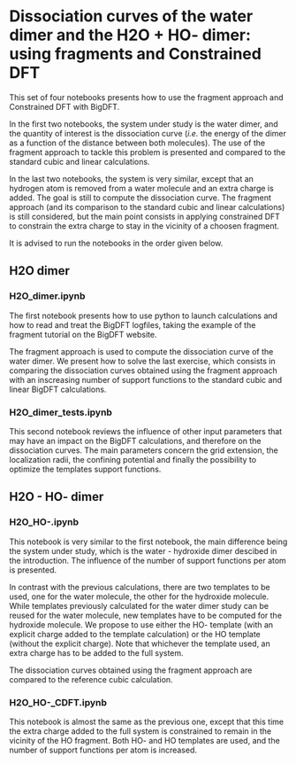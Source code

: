 # Dissociation curves of the water dimer and the H2O + HO- dimer: using fragments and Constrained DFT

This set of four notebooks presents how to use the fragment approach and Constrained DFT with BigDFT. 

In the first two notebooks, the system under study is the water dimer, and the quantity of interest is the dissociation curve (*i.e.* the energy of the dimer as a function of the distance between both molecules). The use of the fragment approach to tackle this problem is presented and compared to the standard cubic and linear calculations.

In the last two notebooks, the system is very similar, except that an hydrogen atom is removed from a water molecule and an extra charge is added. The goal is still to compute the dissociation curve. The fragment approach (and its comparison to the standard cubic and linear calculations) is still considered, but the main point consists in applying constrained DFT to constrain the extra charge to stay in the vicinity of a choosen fragment.

It is advised to run the notebooks in the order given below.

## H2O dimer

### H2O\_dimer.ipynb

The first notebook presents how to use python to launch calculations and how to read and treat the BigDFT logfiles, taking the example of the fragment tutorial on the BigDFT website. 

The fragment approach is used to compute the dissociation curve of the water dimer. We present how to solve the last exercise, which consists in comparing the dissociation curves obtained using the fragment approach with an inscreasing number of support functions to the standard cubic and linear BigDFT calculations.


### H2O\_dimer\_tests.ipynb

This second notebook reviews the influence of other input parameters that may have an impact on the BigDFT calculations, and therefore on the dissociation curves. The main parameters concern the grid extension, the localization radii, the confining potential and finally the possibility to optimize the templates support functions.


## H2O - HO- dimer

### H2O\_HO-.ipynb

This notebook is very similar to the first notebook, the main difference being the system under study, which is the water - hydroxide dimer descibed in the introduction. The influence of the number of support functions per atom is presented.

In contrast with the previous calculations, there are two templates to be used, one for the water molecule, the other for the hydroxide molecule. While templates previously calculated for the water dimer study can be reused for the water molecule, new templates have to be computed for the hydroxide molecule. We propose to use either the HO- template (with an explicit charge added to the template calculation) or the HO template (without the explicit charge). Note that whichever the template used, an extra charge has to be added to the full system.

The dissociation curves obtained using the fragment approach are compared to the reference cubic calculation. 


### H2O\_HO-\_CDFT.ipynb

This notebook is almost the same as the previous one, except that this time the extra charge added to the full system is constrained to remain in the vicinity of the HO fragment. Both HO- and HO templates are used, and the number of support functions per atom is increased.
